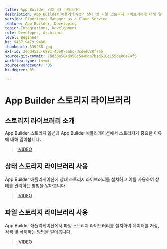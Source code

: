 ```yaml
---
title: App Builder 스토리지 라이브러리
description: App Builder 애플리케이션의 상태 및 파일 스토리지 라이브러리에 대해 알아봅니다.
version: Experience Manager as a Cloud Service
feature: App Builder, Developing
topic: Integrations, Development
role: Developer, Architect
level: Beginner
kt: 9457,9479,9480
thumbnail: 339238.jpg
exl-id: 3ddd452c-6291-4560-aabc-dcd6e628f7ab
source-git-commit: 1bd36e584d956c5ae8da7b1d618e155da86a74f5
workflow-type: tm+mt
source-wordcount: '85'
ht-degree: 0%

---
```


# App Builder 스토리지 라이브러리

## 스토리지 라이브러리 소개

App Builder 스토리지 옵션과 App Builder 애플리케이션에서 스토리지가 중요한 이유에 대해 알아봅니다.

>[!VIDEO](https://video.tv.adobe.com/v/339238/?quality=12&learn=on)

## 상태 스토리지 라이브러리 사용

App Builder 애플리케이션에 상태 스토리지 라이브러리를 설치하고 이를 사용하여 상태를 관리하는 방법을 알아봅니다.

>[!VIDEO](https://video.tv.adobe.com/v/339240/?quality=12&learn=on)

## 파일 스토리지 라이브러리 사용

App Builder 애플리케이션에서 파일 스토리지 라이브러리를 설치하여 데이터를 저장, 검색 및 삭제하는 방법을 알아봅니다.

>[!VIDEO](https://video.tv.adobe.com/v/339239/?quality=12&learn=on)
